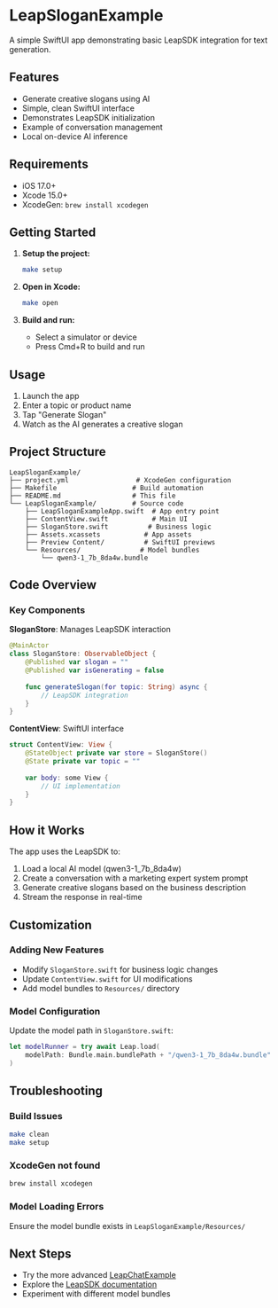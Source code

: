 # LeapSloganExample

A simple SwiftUI app demonstrating basic LeapSDK integration for text generation.

## Features

- Generate creative slogans using AI
- Simple, clean SwiftUI interface
- Demonstrates LeapSDK initialization
- Example of conversation management
- Local on-device AI inference

## Requirements

- iOS 17.0+
- Xcode 15.0+
- XcodeGen: `brew install xcodegen`

## Getting Started

1. **Setup the project:**
   ```bash
   make setup
   ```

2. **Open in Xcode:**
   ```bash
   make open
   ```

3. **Build and run:**
   - Select a simulator or device
   - Press Cmd+R to build and run

## Usage

1. Launch the app
2. Enter a topic or product name
3. Tap "Generate Slogan"
4. Watch as the AI generates a creative slogan

## Project Structure

```
LeapSloganExample/
├── project.yml                 # XcodeGen configuration
├── Makefile                   # Build automation
├── README.md                  # This file
└── LeapSloganExample/         # Source code
    ├── LeapSloganExampleApp.swift  # App entry point
    ├── ContentView.swift           # Main UI
    ├── SloganStore.swift          # Business logic
    ├── Assets.xcassets           # App assets
    ├── Preview Content/          # SwiftUI previews
    └── Resources/               # Model bundles
        └── qwen3-1_7b_8da4w.bundle
```

## Code Overview

### Key Components

**SloganStore**: Manages LeapSDK interaction
```swift
@MainActor
class SloganStore: ObservableObject {
    @Published var slogan = ""
    @Published var isGenerating = false
    
    func generateSlogan(for topic: String) async {
        // LeapSDK integration
    }
}
```

**ContentView**: SwiftUI interface
```swift
struct ContentView: View {
    @StateObject private var store = SloganStore()
    @State private var topic = ""
    
    var body: some View {
        // UI implementation
    }
}
```

## How it Works

The app uses the LeapSDK to:

1. Load a local AI model (qwen3-1_7b_8da4w)
2. Create a conversation with a marketing expert system prompt
3. Generate creative slogans based on the business description
4. Stream the response in real-time

## Customization

### Adding New Features
- Modify `SloganStore.swift` for business logic changes
- Update `ContentView.swift` for UI modifications
- Add model bundles to `Resources/` directory

### Model Configuration
Update the model path in `SloganStore.swift`:
```swift
let modelRunner = try await Leap.load(
    modelPath: Bundle.main.bundlePath + "/qwen3-1_7b_8da4w.bundle"
)
```

## Troubleshooting

### Build Issues
```bash
make clean
make setup
```

### XcodeGen not found
```bash
brew install xcodegen
```

### Model Loading Errors
Ensure the model bundle exists in `LeapSloganExample/Resources/`

## Next Steps

- Try the more advanced [LeapChatExample](../LeapChatExample/)
- Explore the [LeapSDK documentation](https://leap.liquid.ai/docs/ios-quick-start-guide)
- Experiment with different model bundles
